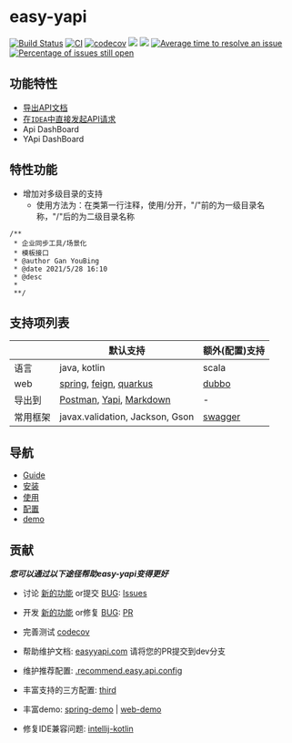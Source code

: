 # easy-yapi

[![Build Status](https://travis-ci.com/tangcent/easy-yapi.svg?branch=master)](https://travis-ci.com/tangcent/easy-yapi)
[![CI](https://github.com/tangcent/easy-yapi/actions/workflows/ci.yml/badge.svg)](https://github.com/tangcent/easy-yapi/actions/workflows/ci.yml)
[![codecov](https://codecov.io/gh/tangcent/easy-yapi/branch/master/graph/badge.svg?token=J6RUGI54XV)](https://codecov.io/gh/tangcent/easy-yapi)
[![](https://img.shields.io/jetbrains/plugin/v/12458?color=blue&label=version)](https://plugins.jetbrains.com/plugin/12458-easyyapi)
[![](https://img.shields.io/jetbrains/plugin/d/12458)](https://plugins.jetbrains.com/plugin/12458-easyyapi)
[![Average time to resolve an issue](http://isitmaintained.com/badge/resolution/tangcent/easy-yapi.svg)](http://isitmaintained.com/project/tangcent/easy-yapi "Average time to resolve an issue")
[![Percentage of issues still open](http://isitmaintained.com/badge/open/tangcent/easy-yapi.svg)](http://isitmaintained.com/project/tangcent/easy-yapi "Percentage of issues still open")

## 功能特性

- [导出API文档](https://easyyapi.com/documents/use.html)
- [在`IDEA`中直接发起API请求](http://easyyapi.com/documents/call.html)
- Api DashBoard
- YApi DashBoard

## 特性功能
* 增加对多级目录的支持
  * 使用方法为：在类第一行注释，使用/分开，"/"前的为一级目录名称，"/"后的为二级目录名称
```
/**
 * 企业同步工具/场景化
 * 模板接口
 * @author Gan YouBing
 * @date 2021/5/28 16:10
 * @desc
 *
 **/
```

## 支持项列表

|   |  默认支持  |  额外(配置)支持  |
| ------------ | ------------ | ------------ |
| 语言 | java, kotlin | scala |
| web | [spring](https://spring.io/), [feign](https://spring.io/projects/spring-cloud-openfeign), [quarkus](https://quarkus.io/) | [dubbo](https://dubbo.apache.org) |
| 导出到 | [Postman](https://easyyapi.com/documents/export2postman.html), [Yapi](https://easyyapi.com/documents/export2yapi.html), [Markdown](https://easyyapi.com/documents/export2markdown.html) | - |
| 常用框架 | javax.validation, Jackson, Gson |  [swagger](https://swagger.io/) |

## 导航

* [Guide](https://easyyapi.com/documents/index.html)
* [安装](https://easyyapi.com/documents/installation.html)
* [使用](https://easyyapi.com/documents/use.html)
* [配置](https://easyyapi.com/setting/index.html)
* [demo](https://easyyapi.com/demo/index.html)

## 贡献

***您可以通过以下途径帮助easy-yapi变得更好***
  
* 讨论 [新的功能](https://github.com/tangcent/easy-yapi/issues?q=label%3Aenhancement) or提交 [BUG](https://github.com/tangcent/easy-yapi/issues?q=label%3Abug): [Issues](https://github.com/tangcent/easy-yapi/issues)

* 开发 [新的功能](https://github.com/tangcent/easy-yapi/pulls?q=+label%3Aenhancement) or修复 [BUG](https://github.com/tangcent/easy-yapi/pulls?q=label%3Abug): [PR](https://github.com/tangcent/easy-yapi/pulls)

* 完善测试 [codecov](https://codecov.io/gh/tangcent/easy-yapi)

* 帮助维护文档: [easyyapi.com](https://github.com/easyyapi/easyyapi.github.io/tree/dev)
  请将您的PR提交到dev分支
  
* 维护推荐配置: [.recommend.easy.api.config](https://github.com/tangcent/easy-yapi/blob/master/idea-plugin/src/main/resources/.recommend.easy.api.config)

* 丰富支持的三方配置: [third](https://github.com/tangcent/easy-yapi/tree/master/third)

* 丰富demo: [spring-demo](https://github.com/Earth-1610/spring-demo) | [web-demo](https://github.com/Earth-1610/web-demo)

* 修复IDE兼容问题: [intellij-kotlin](https://github.com/Earth-1610/intellij-kotlin/pulls?q=label%3Acompatibility+)